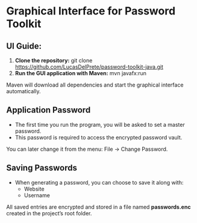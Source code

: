# Graphical Interface for Password Toolkit 

## UI Guide:

1. **Clone the repository:**
   git clone https://github.com/LucasDelPrete/password-toolkit-java.git
2. **Run the GUI application with Maven:**
   mvn javafx:run

Maven will download all dependencies and start the graphical interface automatically.

## Application Password

- The first time you run the program, you will be asked to set a master password.
- This password is required to access the encrypted password vault.

You can later change it from the menu:
File → Change Password.

## Saving Passwords

- When generating a password, you can choose to save it along with:
  - Website
  - Username

All saved entries are encrypted and stored in a file named **passwords.enc** created in the project’s root folder.